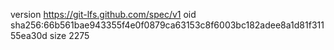 version https://git-lfs.github.com/spec/v1
oid sha256:66b561bae943355f4e0f0879ca63153c8f6003bc182adee8a1d81f31155ea30d
size 2275
